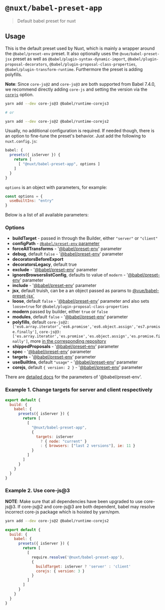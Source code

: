 # `@nuxt/babel-preset-app`

> Default babel preset for nuxt

## Usage

This is the default preset used by Nuxt, which is mainly a wrapper around the `@babel/preset-env` preset. It also optionally uses the `@vue/babel-preset-jsx` preset as well as `@babel/plugin-syntax-dynamic-import`, `@babel/plugin-proposal-decorators`, `@babel/plugin-proposal-class-properties`, `@babel/plugin-transform-runtime`. Furthermore the preset is adding polyfills.

**Note**: Since `core-js@2` and `core-js@3` are both supported from Babel 7.4.0, we recommend directly adding `core-js` and setting the version via the [`corejs`](#corejs) option.

```sh
yarn add --dev core-js@3 @babel/runtime-corejs3

# or

yarn add --dev core-js@2 @babel/runtime-corejs2

```

Usually, no additional configuration is required. If needed though, there is an option to fine-tune the preset's behavior. Just add the following to `nuxt.config.js`:

```js
babel: {
  presets({ isServer }) {
    return [
      [ "@nuxt/babel-preset-app", options ]
    ]
  }
}
```

`options` is an object with parameters, for example:

```js
const options = {
  useBuiltIns: "entry"
}
```

Below is a list of all available parameters:

### Options

* **buildTarget** - passed in through the Builder, either `"server"` or `"client"`
* **configPath** - [`@babel/preset-env` parameter](https://babeljs.io/docs/en/babel-preset-env#configpath)
* **forceAllTransforms** - '[@babel/preset-env](https://babeljs.io/docs/en/babel-preset-env#forcealltransforms)' parameter
* **debug**, default  `false` - '[@babel/preset-env](https://babeljs.io/docs/en/babel-preset-env#debug)' parameter
* **decoratorsBeforeExport**
* **decoratorsLegacy**, default true
* **exclude** - '[@babel/preset-env](https://babeljs.io/docs/en/babel-preset-env#exclude)' parameter
* **ignoreBrowserslistConfig**, defaults to value of `modern` - '[@babel/preset-env](https://babeljs.io/docs/en/babel-preset-env#ignorebrowserslistconfig)' parameter
* **include** - '[@babel/preset-env](https://babeljs.io/docs/en/babel-preset-env#include)' parameter
* **jsx**, default truish, can be a an object passed as params to [@vue/babel-preset-jsx`](https://www.npmjs.com/package/@vue/babel-preset-jsx)
* **loose**, default `false` - '[@babel/preset-env](https://babeljs.io/docs/en/babel-preset-env#loose)' parameter and also sets `loose=true` for `@babel/plugin-proposal-class-properties`
* **modern** passed by builder, either `true` or `false`
* **modules**, default `false` - '[@babel/preset-env](https://babeljs.io/docs/en/babel-preset-env#modules)' parameter
* **polyfills**, default `core-js@2: ['es6.array.iterator','es6.promise','es6.object.assign','es7.promise.finally']`, `core-js@3: ['es.array.iterator','es.promise','es.object.assign','es.promise.finally']`, more [in the corresponding repository](https://github.com/zloirock/core-js)
* **shippedProposals** - '[@babel/preset-env](https://babeljs.io/docs/en/babel-preset-env#shippedproposals)' parameter
* **spec** - '[@babel/preset-env](https://babeljs.io/docs/en/babel-preset-env#spec)' parameter
* **targets** - '[@babel/preset-env](https://babeljs.io/docs/en/babel-preset-env#targets)' parameter
* **useBuiltIns**, default `"usage"` - '[@babel/preset-env](https://babeljs.io/docs/en/babel-preset-env#usebuiltins)' parameter
* **corejs**, default `{ version: 2 }` - '[@babel/preset-env](https://babeljs.io/docs/en/babel-preset-env#corejs)' parameter

There are [detailed docs](https://babeljs.io/docs/en/babel-preset-env#options) for the parameters of '@babel/preset-env'.

### Example 1. Change targets for server and client respectively

```js
export default {
  build: {
    babel: {
      presets({ isServer }) {
        return [
          [
            "@nuxt/babel-preset-app",
            {
              targets: isServer
                ? { node: "current" }
                : { browsers: ["last 2 versions"], ie: 11 }
            }
          ]
        ]
      }
    }
  }
}
```

### Example 2. Use core-js@3

**NOTE**: Make sure that all dependencies have been upgraded to use core-js@3. If core-js@2 and core-js@3 are both dependent, babel may resolve incorrect core-js package which is hoisted by yarn/npm.

```sh
yarn add --dev core-js@2 @babel/runtime-corejs2
```

```js
export default {
  build: {
    babel: {
      presets({ isServer }) {
        return [
          [
            require.resolve('@nuxt/babel-preset-app'),
            {
              buildTarget: isServer ? 'server' : 'client'
              corejs: { version: 3 }
            }
          ]
        ]
      }
    }
  }
}
```
